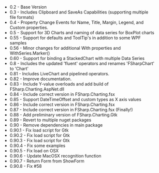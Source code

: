 * 0.2 - Base Version
* 0.3 - Includes Clipboard and SaveAs Capabilities (supporting multiple file formats)
* 0.4 - Property Change Events for Name, Title, Margin, Legend, and Custom properties.
* 0.5 - Support for 3D Charts and naming of data series for BoxPlot charts
* 0.55 - Support for defaults and ToolTip's in addition to some WPF samples
* 0.56 - Minor changes for additional With properties and WithSeries.Marker()
* 0.60 - Support for binding a StackedChart with multiple Data Series
* 0.8 - Includes the updated 'fluent' operators and renames 'FSharpChart' to 'Chart'
* 0.81 - Includes LiveChart and pipelined operators.
* 0.82 - Improve documentation.
* 0.83 - Include Y-value overloads and add build of FSharp.Charting.AspNet.dll
* 0.84 - Include correct version in FSharp.Charting.fsx
* 0.85 - Support DateTimeOffset and custom types as X axis values
* 0.86 - Include correct version in FSharp.Charting.fsx
* 0.87 - Include correct version in FSharp.Charting.fsx (Finally!)
* 0.88 - Add preliminary version of FSharp.Charting.Gtk
* 0.89 - Revert to multiple nuget packages
* 0.90 - Remove dependencies in main package
* 0.90.1 - Fix load script for Gtk
* 0.90.2 - Fix load script for Gtk
* 0.90.3 - Fix load script for Gtk
* 0.90.4 - Fix some examples 
* 0.90.5 - Fix load on OSX
* 0.90.6 - Update MacOSX recognition function
* 0.90.7 - Return Form from ShowForm
* 0.90.8 - Fix #58